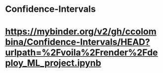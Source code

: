# Confidence-Intervals


# https://mybinder.org/v2/gh/ccolombina/Confidence-Intervals/HEAD?urlpath=%2Fvoila%2Frender%2Fdeploy_ML_project.ipynb
